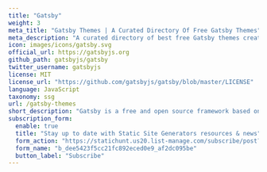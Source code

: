 ```yaml
---
title: "Gatsby"
weight: 3
meta_title: "Gatsby Themes | A Curated Directory Of Free Gatsby Themes"
meta_description: "A curated directory of best free Gatsby themes created by independent web designers & developers that are open source, MIT licensed & available for free to download."
icon: images/icons/gatsby.svg
official_url: https://gatsbyjs.org
github_path: gatsbyjs/gatsby
twitter_username: gatsbyjs
license: MIT
license_url: "https://github.com/gatsbyjs/gatsby/blob/master/LICENSE"
language: JavaScript
taxonomy: ssg
url: /gatsby-themes
short_description: "Gatsby is a free and open source framework based on React that helps developers build blazing fast websites and apps.It combines the control and scalability of dynamically rendered sites with the speed of static-site generation, creating a whole new web of possibilities."
subscription_form:
  enable: true
  title: "Stay up to date with Static Site Generators resources & news"
  form_action: "https://statichunt.us20.list-manage.com/subscribe/post?u=dee5423f5cc21fc892eced0e9&amp;id=af2dc095be"
  form_name: "b_dee5423f5cc21fc892eced0e9_af2dc095be"
  button_label: "Subscribe"
---
```

